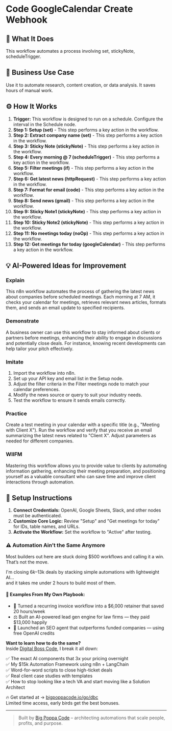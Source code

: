 # Code GoogleCalendar Create Webhook

## 🚀 What It Does
This workflow automates a process involving set, stickyNote, scheduleTrigger.

## 💼 Business Use Case
Use it to automate research, content creation, or data analysis. It saves hours of manual work.

## ⚙️ How It Works
1.  **Trigger:** This workflow is designed to run on a schedule. Configure the interval in the Schedule node.
2. **Step 1: Setup (set)** - This step performs a key action in the workflow.
3. **Step 2: Extract company name (set)** - This step performs a key action in the workflow.
4. **Step 3: Sticky Note (stickyNote)** - This step performs a key action in the workflow.
5. **Step 4: Every morning @ 7 (scheduleTrigger)** - This step performs a key action in the workflow.
6. **Step 5: Filter meetings (if)** - This step performs a key action in the workflow.
7. **Step 6: Get latest news (httpRequest)** - This step performs a key action in the workflow.
8. **Step 7: Format for email (code)** - This step performs a key action in the workflow.
9. **Step 8: Send news (gmail)** - This step performs a key action in the workflow.
10. **Step 9: Sticky Note1 (stickyNote)** - This step performs a key action in the workflow.
11. **Step 10: Sticky Note2 (stickyNote)** - This step performs a key action in the workflow.
12. **Step 11: No meetings today (noOp)** - This step performs a key action in the workflow.
13. **Step 12: Get meetings for today (googleCalendar)** - This step performs a key action in the workflow.

## 💡 AI-Powered Ideas for Improvement
### Explain
This n8n workflow automates the process of gathering the latest news about companies before scheduled meetings. Each morning at 7 AM, it checks your calendar for meetings, retrieves relevant news articles, formats them, and sends an email update to specified recipients.

### Demonstrate
A business owner can use this workflow to stay informed about clients or partners before meetings, enhancing their ability to engage in discussions and potentially close deals. For instance, knowing recent developments can help tailor your pitch effectively.

### Imitate
1. Import the workflow into n8n.
2. Set up your API key and email list in the Setup node.
3. Adjust the filter criteria in the Filter meetings node to match your calendar preferences.
4. Modify the news source or query to suit your industry needs.
5. Test the workflow to ensure it sends emails correctly.

### Practice
Create a test meeting in your calendar with a specific title (e.g., "Meeting with Client X"). Run the workflow and verify that you receive an email summarizing the latest news related to "Client X". Adjust parameters as needed for different companies.

### WIIFM
Mastering this workflow allows you to provide value to clients by automating information gathering, enhancing their meeting preparation, and positioning yourself as a valuable consultant who can save time and improve client interactions through automation.

## 🔧 Setup Instructions
1. **Connect Credentials:** OpenAI, Google Sheets, Slack, and other nodes must be authenticated.
2. **Customize Core Logic:** Review "Setup" and "Get meetings for today" for IDs, table names, and URLs.
3. **Activate the Workflow:** Set the workflow to "Active" after testing.

### ⚠️ Automation Ain’t the Same Anymore

Most builders out here are stuck doing $500 workflows and calling it a win.  
That’s not the move.  

I'm closing $6k–$13k deals by stacking simple automations with lightweight AI...  
and it takes me under 2 hours to build most of them.

#### 🧠 Examples From My Own Playbook:
- 🔁 Turned a recurring invoice workflow into a $6,000 retainer that saved 20 hours/week  
- ⚖️ Built an AI-powered lead gen engine for law firms — they paid $13,000 happily  
- 🚀 Launched an SEO agent that outperforms funded companies — using free OpenAI credits  

**Want to learn how to do the same?**  
Inside [Digital Boss Code](https://bigpoppacode.io/go/dbc), I break it all down:

✅ The exact AI components that 3x your pricing overnight  
✅ My $15k Automation Framework using n8n + LangChain  
✅ Word-for-word scripts to close high-ticket deals  
✅ Real client case studies with templates  
✅ How to stop looking like a tech VA and start moving like a Solution Architect  

🔥 Get started at → [bigpoppacode.io/go/dbc](https://bigpoppacode.io/go/dbc)  
Limited time access, early birds get the best bonuses.

---
> Built by [Big Poppa Code](https://bigpoppacode.io) – architecting automations that scale people, profits, and purpose.
